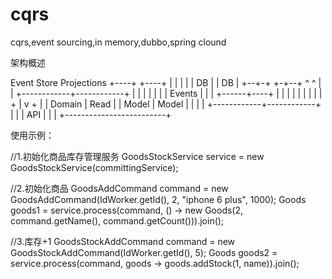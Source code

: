 # cqrs
cqrs,event sourcing,in memory,dubbo,spring clound


架构概述

  Event Store   Projections
    +----+        +----+
    |    |        |    |
    | DB |        | DB |
    +--+-+        +-+--+
      ^             ^
      |             |
+------------+------------+
|     |      |      |     |
|     |    Events   |     |
|     +------+----+ |     |
|     |      |    | |     |
|     +      |    v +     |
|   Domain   |   Read     |
|   Model    |   Model    |
|            |            |
+------------+------------+
|                         |
|           API           |
|                         |
+-------------------------+ 


使用示例：

//1.初始化商品库存管理服务
GoodsStockService service = new GoodsStockService(committingService);

//2.初始化商品
GoodsAddCommand command = new GoodsAddCommand(IdWorker.getId(), 2, "iphone 6 plus", 1000);
Goods goods1 = service.process(command, () -> new Goods(2, command.getName(), command.getCount())).join();

//3.库存+1
GoodsStockAddCommand command = new GoodsStockAddCommand(IdWorker.getId(), 5);
Goods goods2 = service.process(command, goods -> goods.addStock(1, name)).join();
